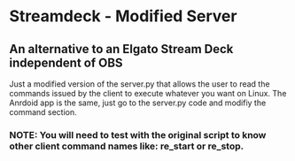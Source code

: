 # Streamdeck - Modified Server

 ## An alternative to an Elgato Stream Deck independent of OBS

 Just a modified version of the server.py that allows the user to read the commands issued by the client to execute whatever you want on Linux. The Anrdoid app is the same, just go to the server.py code and modifiy the command section.


### NOTE: You will need to test with the original script to know other client command names like: re_start or re_stop.
